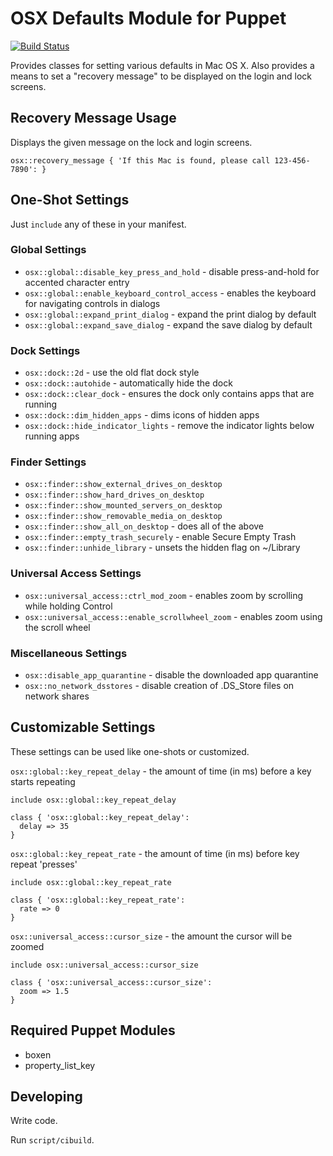 # OSX Defaults Module for Puppet

[![Build Status](https://travis-ci.org/boxen/puppet-osx.png?branch=master)](https://travis-ci.org/boxen/puppet-osx)

Provides classes for setting various defaults in Mac OS X. Also provides a means
to set a "recovery message" to be displayed on the login and lock screens.

## Recovery Message Usage

Displays the given message on the lock and login screens.

```puppet
osx::recovery_message { 'If this Mac is found, please call 123-456-7890': }
```

## One-Shot Settings

Just `include` any of these in your manifest.

### Global Settings

* `osx::global::disable_key_press_and_hold` - disable press-and-hold for
  accented character entry
* `osx::global::enable_keyboard_control_access` - enables the keyboard for
  navigating controls in dialogs
* `osx::global::expand_print_dialog` - expand the print dialog by default
* `osx::global::expand_save_dialog` - expand the save dialog by default

### Dock Settings

* `osx::dock::2d` - use the old flat dock style
* `osx::dock::autohide` - automatically hide the dock
* `osx::dock::clear_dock` - ensures the dock only contains apps that are running
* `osx::dock::dim_hidden_apps` - dims icons of hidden apps
* `osx::dock::hide_indicator_lights` - remove the indicator lights below running
  apps

### Finder Settings

* `osx::finder::show_external_drives_on_desktop`
* `osx::finder::show_hard_drives_on_desktop`
* `osx::finder::show_mounted_servers_on_desktop`
* `osx::finder::show_removable_media_on_desktop`
* `osx::finder::show_all_on_desktop` - does all of the above
* `osx::finder::empty_trash_securely` - enable Secure Empty Trash
* `osx::finder::unhide_library` - unsets the hidden flag on ~/Library

### Universal Access Settings

* `osx::universal_access::ctrl_mod_zoom` - enables zoom by scrolling while
  holding Control
* `osx::universal_access::enable_scrollwheel_zoom` - enables zoom using the
  scroll wheel

### Miscellaneous Settings

* `osx::disable_app_quarantine` - disable the downloaded app quarantine
* `osx::no_network_dsstores` - disable creation of .DS_Store files on network
  shares

## Customizable Settings

These settings can be used like one-shots or customized.

`osx::global::key_repeat_delay` - the amount of time (in ms) before a key starts
  repeating

```puppet
include osx::global::key_repeat_delay

class { 'osx::global::key_repeat_delay':
  delay => 35
}
```

`osx::global::key_repeat_rate` - the amount of time (in ms) before key repeat
  'presses'

```puppet
include osx::global::key_repeat_rate

class { 'osx::global::key_repeat_rate':
  rate => 0
}
```

`osx::universal_access::cursor_size` - the amount the cursor will be zoomed

```puppet
include osx::universal_access::cursor_size

class { 'osx::universal_access::cursor_size':
  zoom => 1.5
}
```


## Required Puppet Modules

* boxen
* property_list_key

## Developing

Write code.

Run `script/cibuild`.
